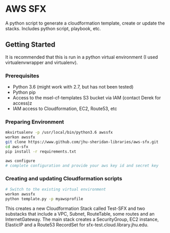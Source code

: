 # AWS SFX 
A python script to generate a cloudformation template, create or update the stacks.  Includes python script, playbook, etc.

## Getting Started
It is recommended that this is run in a python virtual environment (I used virtualenvwrapper and virtualenv).

### Prerequisites
- Python 3.6 (might work with 2.7, but has not been tested)
- Python pip
- Access to the msel-cf-templates S3 bucket via IAM (contact Derek for access)z
- IAM access to Cloudformation, EC2, Route53, etc

### Preparing Environment

``` bash
mkvirtualenv -p /usr/local/bin/python3.6 awssfx
workon awssfx
git clone https://www.github.com/jhu-sheridan-libraries/aws-sfx.git
cd aws-sfx
pip install -r requirements.txt

aws configure
# complete configuration and provide your aws key id and secret key
```

### Creating and updating Cloudformation scripts

``` bash
# Switch to the existing virtual environment
workon awssfx
python template.py -p myawsprofile
```

This creates a new Cloudformation Stack called Test-SFX and two substacks that include a VPC, Subnet, RouteTable, some routes and an InternetGateway.  The main stack creates a SecurityGroup, EC2 instance, ElasticIP and a Route53 RecordSet for sfx-test.cloud.library.jhu.edu.
